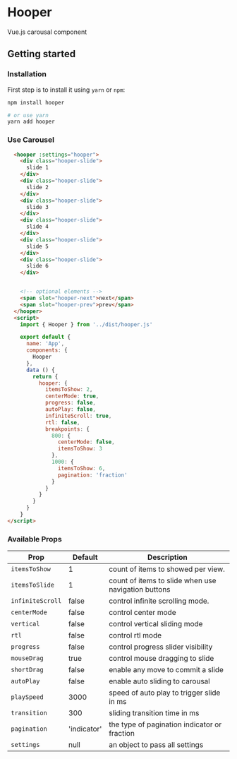 # Hooper

Vue.js carousal component

## Getting started

### Installation

First step is to install it using `yarn` or `npm`:

```bash
npm install hooper

# or use yarn
yarn add hooper
```

### Use Carousel

```html
  <hooper :settings="hooper">
    <div class="hooper-slide">
      slide 1
    </div>
    <div class="hooper-slide">
      slide 2
    </div>
    <div class="hooper-slide">
      slide 3
    </div>
    <div class="hooper-slide">
      slide 4
    </div>
    <div class="hooper-slide">
      slide 5
    </div>
    <div class="hooper-slide">
      slide 6
    </div>


    <!-- optional elements -->
    <span slot="hooper-next">next</span>
    <span slot="hooper-prev">prev</span>
  </hooper>
  <script>
    import { Hooper } from '../dist/hooper.js'

    export default {
      name: 'App',
      components: {
        Hooper
      },
      data () {
        return {
          hooper: {
            itemsToShow: 2,
            centerMode: true,
            progress: false,
            autoPlay: false,
            infiniteScroll: true,
            rtl: false,
            breakpoints: {
              800: {
                centerMode: false,
                itemsToShow: 3
              },
              1000: {
                itemsToShow: 6,
                pagination: 'fraction'
              }
            }
          }
        }
      }
    }
</script>
```

### Available Props

|Prop             |Default |Description|
|-----------------|-----|-----------|
|`itemsToShow`    |1    |count of items to showed per view.|
|`itemsToSlide`   |1    |count of items to slide when use navigation buttons|
|`infiniteScroll` |false|control infinite scrolling mode.|
|`centerMode`     |false|control center mode|
|`vertical`       |false|control vertical sliding mode|
|`rtl`            |false|control rtl mode|
|`progress`       |false|control progress slider visibility|
|`mouseDrag`      |true |control mouse dragging to slide|
|`shortDrag`      |false|enable any move to commit a slide|
|`autoPlay`       |false|enable auto sliding to carousal|
|`playSpeed`      |3000 |speed of auto play to trigger slide in ms|
|`transition`     |300  |sliding transition time in ms|
|`pagination`     |'indicator'|the type of pagination indicator or fraction|
|`settings`       |null|an object to pass all settings|